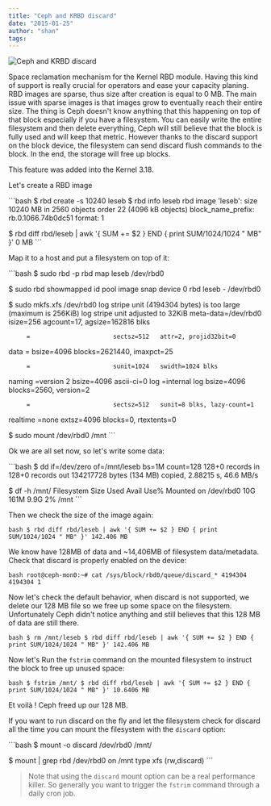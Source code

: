 ```yaml
---
title: "Ceph and KRBD discard"
date: "2015-01-25"
author: "shan"
tags: 
---
```


![Ceph and KRBD discard](http://sebastien-han.fr/images/ceph-krbd-discard-support.jpg)

Space reclamation mechanism for the Kernel RBD module. Having this kind of support is really crucial for operators and ease your capacity planing. RBD images are sparse, thus size after creation is equal to 0 MB. The main issue with sparse images is that images grow to eventually reach their entire size. The thing is Ceph doesn't know anything that this happening on top of that block especially if you have a filesystem. You can easily write the entire filesystem and then delete everything, Ceph will still believe that the block is fully used and will keep that metric. However thanks to the discard support on the block device, the filesystem can send discard flush commands to the block. In the end, the storage will free up blocks.

This feature was added into the Kernel 3.18.

Let's create a RBD image

\`\`\`bash $ rbd create -s 10240 leseb $ rbd info leseb rbd image 'leseb': size 10240 MB in 2560 objects order 22 (4096 kB objects) block\_name\_prefix: rb.0.1066.74b0dc51 format: 1

$ rbd diff rbd/leseb | awk '{ SUM += $2 } END { print SUM/1024/1024 " MB" }' 0 MB \`\`\`

Map it to a host and put a filesystem on top of it:

\`\`\`bash $ sudo rbd -p rbd map leseb /dev/rbd0

$ sudo rbd showmapped id pool image snap device 0 rbd leseb - /dev/rbd0

$ sudo mkfs.xfs /dev/rbd0 log stripe unit (4194304 bytes) is too large (maximum is 256KiB) log stripe unit adjusted to 32KiB meta-data=/dev/rbd0 isize=256 agcount=17, agsize=162816 blks

```
     =                       sectsz=512   attr=2, projid32bit=0
```

data = bsize=4096 blocks=2621440, imaxpct=25

```
     =                       sunit=1024   swidth=1024 blks
```

naming =version 2 bsize=4096 ascii-ci=0 log =internal log bsize=4096 blocks=2560, version=2

```
     =                       sectsz=512   sunit=8 blks, lazy-count=1
```

realtime =none extsz=4096 blocks=0, rtextents=0

$ sudo mount /dev/rbd0 /mnt \`\`\`

Ok we are all set now, so let's write some data:

\`\`\`bash $ dd if=/dev/zero of=/mnt/leseb bs=1M count=128 128+0 records in 128+0 records out 134217728 bytes (134 MB) copied, 2.88215 s, 46.6 MB/s

$ df -h /mnt/ Filesystem Size Used Avail Use% Mounted on /dev/rbd0 10G 161M 9.9G 2% /mnt \`\`\`

Then we check the size of the image again:

`bash $ rbd diff rbd/leseb | awk '{ SUM += $2 } END { print SUM/1024/1024 " MB" }' 142.406 MB`

We know have 128MB of data and ~14,406MB of filesystem data/metadata. Check that discard is properly enabled on the device:

`bash root@ceph-mon0:~# cat /sys/block/rbd0/queue/discard_* 4194304 4194304 1`

Now let's check the default behavior, when discard is not supported, we delete our 128 MB file so we free up some space on the filesystem. Unfortunately Ceph didn't notice anything and still believes that this 128 MB of data are still there.

`bash $ rm /mnt/leseb $ rbd diff rbd/leseb | awk '{ SUM += $2 } END { print SUM/1024/1024 " MB" }' 142.406 MB`

Now let's Run the `fstrim` command on the mounted filesystem to instruct the block to free up unused space:

`bash $ fstrim /mnt/ $ rbd diff rbd/leseb | awk '{ SUM += $2 } END { print SUM/1024/1024 " MB" }' 10.6406 MB`

Et voilà ! Ceph freed up our 128 MB.

If you want to run discard on the fly and let the filesystem check for discard all the time you can mount the filesystem with the `discard` option:

\`\`\`bash $ mount -o discard /dev/rbd0 /mnt/

$ mount | grep rbd /dev/rbd0 on /mnt type xfs (rw,discard) \`\`\`

  

> Note that using the `discard` mount option can be a real performance killer. So generally you want to trigger the `fstrim` command through a daily cron job.
